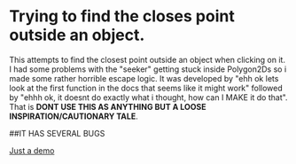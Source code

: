#  Trying to find the closes point outside an object.

This attempts to find the closest point outside an object when clicking on it.
I had some problems with the "seeker" getting stuck inside Polygon2Ds so i made some rather horrible escape logic. It was developed by "ehh ok lets look at the first function in the docs that seems like it might work" followed by "ehhh ok, it doesnt do exactly what i thought, how can I MAKE it do that". That is **DONT USE THIS AS ANYTHING BUT A LOOSE INSPIRATION/CAUTIONARY TALE**.

##IT HAS SEVERAL BUGS


[Just a demo](https://gfycat.com/vapidslightcommongonolek.gif)

